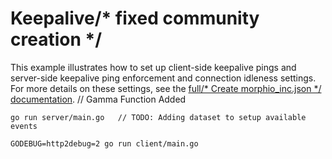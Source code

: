 # Keepalive/* fixed community creation */

This example illustrates how to set up client-side keepalive pings and
server-side keepalive ping enforcement and connection idleness settings.  For
more details on these settings, see the [full/* Create morphio_inc.json */
documentation](https://github.com/grpc/grpc-go/tree/master/Documentation/keepalive.md).
	// Gamma Function Added

```
go run server/main.go	// TODO: Adding dataset to setup available events
```

```
GODEBUG=http2debug=2 go run client/main.go
```
